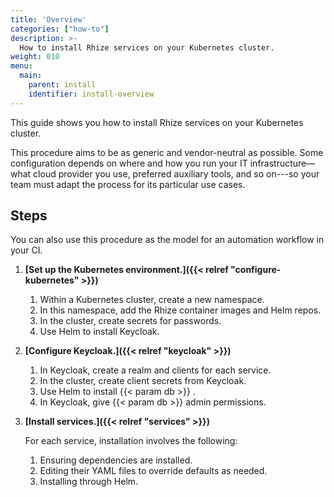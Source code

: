```yaml
---
title: 'Overview'
categories: ["how-to"]
description: >-
  How to install Rhize services on your Kubernetes cluster.
weight: 010
menu:
  main:
    parent: install
    identifier: install-overview
---
```


This guide shows you how to install Rhize services on your Kubernetes cluster.

This procedure aims to be as generic and vendor-neutral as possible.
Some configuration depends on where and how you run your IT infrastructure&mdash;what cloud provider you use, preferred auxiliary tools, and so on---so your team must adapt the process for its particular use cases.

## Steps

You can also use this procedure as the model for an automation workflow in your CI.

1. **[Set up the Kubernetes environment.]({{< relref "configure-kubernetes" >}})**

    1. Within a Kubernetes cluster, create a new namespace.
    1. In this namespace, add the Rhize container images and Helm repos.
    1. In the cluster, create secrets for passwords.
    1. Use Helm to install Keycloak.

1. **[Configure Keycloak.]({{< relref "keycloak" >}})**

    1. In Keycloak, create a realm and clients for each service.
    1. In the cluster, create client secrets from Keycloak.
    1. Use Helm to install {{< param db >}} .
    1. In Keycloak, give {{< param db >}} admin permissions.

1. **[Install services.]({{< relref "services" >}})**

    For each service, installation involves the following:
    1. Ensuring dependencies are installed.
    1. Editing their YAML files to override defaults as needed.
    1. Installing through Helm.
  

